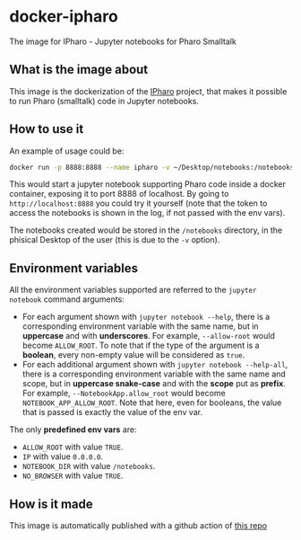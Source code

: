 # docker-ipharo
The image for IPharo - Jupyter notebooks for Pharo Smalltalk

## What is the image about

This image is the dockerization of the [IPharo](https://github.com/jmari/iPharo) project, that makes it possible to run Pharo (smalltalk) code in Jupyter notebooks.

## How to use it

An example of usage could be:

```bash
docker run -p 8888:8888 --name ipharo -v ~/Desktop/notebooks:/notebooks  euberdeveloper/ipharo
```

This would start a jupyter notebook supporting Pharo code inside a docker container, exposing it to port 8888 of localhost. By going to `http://localhost:8888` you could try it yourself (note that the token to access the notebooks is shown in the log, if not passed with the env vars). 

The notebooks created would be stored in the `/notebooks` directory, in the phisical Desktop of the user (this is due to the `-v` option).

## Environment variables

All the environment variables supported are referred to the `jupyter notebook` command arguments:
- For each argument shown with `jupyter notebook --help`, there is a corresponding environment variable with the same name, but in **uppercase** and with **underscores**. For example, `--allow-root` would become `ALLOW_ROOT`. To note that if the type of the argument is a **boolean**, every non-empty value will be considered as `true`.
- For each additional argument shown with `jupyter notebook --help-all`, there is a corresponding environment variable with the same name and scope, but in **uppercase snake-case** and with the **scope** put as **prefix**. For example, `--NotebookApp.allow_root` would become `NOTEBOOK_APP_ALLOW_ROOT`. Note that here, even for booleans, the value that is passed is exactly the value of the env var.

The only **predefined env vars** are:
- `ALLOW_ROOT` with value `TRUE`.
- `IP` with value `0.0.0.0`.
- `NOTEBOOK_DIR` with value `/notebooks`.
- `NO_BROWSER` with value `TRUE`.

## How is it made

This image is automatically published with a github action of [this repo](https://github.com/euberdeveloper/docker-ipharo/runs/5634955453?check_suite_focus=true)